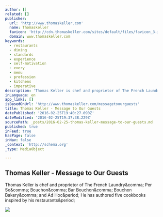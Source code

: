 ```yaml
---
author: []
related: []
publisher:
  url: 'http://www.thomaskeller.com'
  name: Thomaskeller
  favicon: 'http://cdn.thomaskeller.com/sites/default/files/favicon_3.ico'
  domain: www.thomaskeller.com
keywords:
  - restaurants
  - dining
  - standards
  - experience
  - self-motivation
  - every
  - menu
  - profession
  - kitchens
  - imperative
description: 'Thomas Keller is chef and proprietor of The French Laundry, Per Se, Bouchon, Bar Bouchon, Bouchon Bakery, and Ad Hoc. He has authored five cookbooks inspired by his restaurants.'
inLanguage: en
app_links: []
isBasedOnUrl: 'http://www.thomaskeller.com/messagetoourguests'
title: Thomas Keller - Message to Our Guests
datePublished: '2016-02-25T19:40:27.090Z'
dateModified: '2016-02-25T19:37:38.229Z'
sourcePath: _posts/2016-02-25-thomas-keller-message-to-our-guests.md
published: true
inFeed: true
hasPage: false
inNav: false
_context: 'http://schema.org'
_type: MediaObject

---
```

<article style=""><h1>Thomas Keller - Message to Our Guests</h1><p>Thomas Keller is chef and proprietor of The French Laundry&amp;comma; Per Se&amp;comma; Bouchon&amp;comma; Bar Bouchon&amp;comma; Bouchon Bakery&amp;comma; and Ad Hoc&amp;period; He has authored five cookbooks inspired by his restaurants&amp;period;</p><img src="http://cdn.thomaskeller.com/sites/default/files/styles/1_2_screen/public/media/franchises/staff_bios_headshots/20150430_tkrg_s1_309_2.jpg?itok=u9vscFib" /></article>